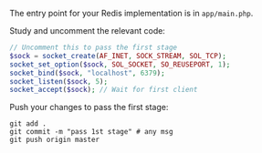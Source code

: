 The entry point for your Redis implementation is in `app/main.php`.

Study and uncomment the relevant code: 

```php
// Uncomment this to pass the first stage
$sock = socket_create(AF_INET, SOCK_STREAM, SOL_TCP);
socket_set_option($sock, SOL_SOCKET, SO_REUSEPORT, 1);
socket_bind($sock, "localhost", 6379);
socket_listen($sock, 5);
socket_accept($sock); // Wait for first client
```

Push your changes to pass the first stage:

```
git add .
git commit -m "pass 1st stage" # any msg
git push origin master
```
